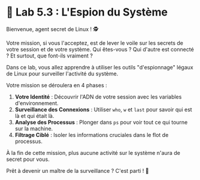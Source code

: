 # 🐧 Lab 5.3 : L'Espion du Système

Bienvenue, agent secret de Linux ! 🕵️

Votre mission, si vous l'acceptez, est de lever le voile sur les secrets de votre session et de votre système. Qui êtes-vous ? Qui d'autre est connecté ? Et surtout, que font-ils vraiment ?

Dans ce lab, vous allez apprendre à utiliser les outils "d'espionnage" légaux de Linux pour surveiller l'activité du système.

Votre mission se déroulera en 4 phases :
1.  **Votre Identité** : Découvrir l'ADN de votre session avec les variables d'environnement.
2.  **Surveillance des Connexions** : Utiliser `who`, `w` et `last` pour savoir qui est là et qui était là.
3.  **Analyse des Processus** : Plonger dans `ps` pour voir tout ce qui tourne sur la machine.
4.  **Filtrage Ciblé** : Isoler les informations cruciales dans le flot de processus.

À la fin de cette mission, plus aucune activité sur le système n'aura de secret pour vous.

Prêt à devenir un maître de la surveillance ? C'est parti ! 🚀